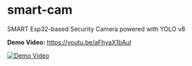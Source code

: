 # smart-cam
SMART Esp32-based Security Camera powered with YOLO v8

**Demo Video:** https://youtu.be/aFhyaX1bAuI

[![Demo Video](https://markdown-videos-api.jorgenkh.no/youtube/aFhyaX1bAuI)](https://youtu.be/aFhyaX1bAuI)

